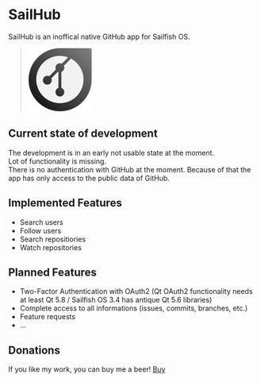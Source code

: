 # SailHub
SailHub is an inoffical native GitHub app for Sailfish OS.

>![](icons/128x128/harbour-sailhub.png)

## Current state of development

The development is in an early not usable state at the moment.  
Lot of functionality is missing.  
There is no authentication with GitHub at the moment. Because of that the app has only access to the public data of GitHub.

## Implemented Features
- Search users
- Follow users
- Search repositiories
- Watch repositories

## Planned Features
- Two-Factor Authentication with OAuth2 (Qt OAuth2 functionality needs at least Qt 5.8 / Sailfish OS 3.4 has antique Qt 5.6 libraries)
- Complete access to all informations (issues, commits, branches, etc.)
- Feature requests
- ...

## Donations

If you like my work, you can buy me a beer! [Buy](https://www.paypal.com/paypalme/nubecula/1)